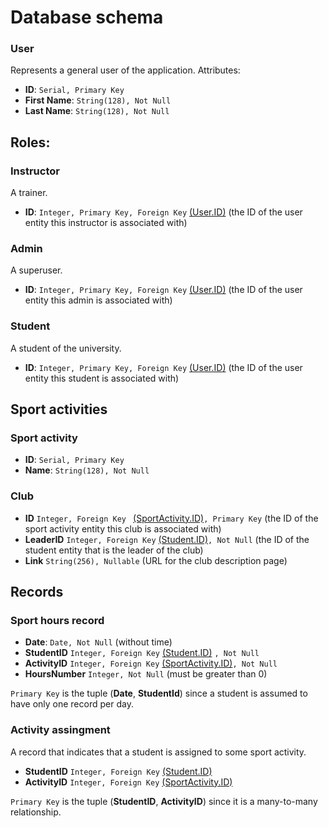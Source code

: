 # Database schema

### User

Represents a general user of the application.
Attributes:
- **ID**: ```Serial, Primary Key``` 
- **First Name**: ```String(128), Not Null```
- **Last Name**: ```String(128), Not Null```

## Roles:

### Instructor
A trainer.
- **ID**: ```Integer, Primary Key, Foreign Key``` [(User.ID)](#User) (the ID of the user entity this instructor is associated with)

### Admin
A superuser.
- **ID**: ```Integer, Primary Key, Foreign Key``` [(User.ID)](#User) (the ID of the user entity this admin is associated with)

### Student
A student of the university.
- **ID**: ```Integer, Primary Key, Foreign Key``` [(User.ID)](#User) (the ID of the user entity this student is associated with)

## Sport activities

### Sport activity
- **ID**: ```Serial, Primary Key```
- **Name**: ```String(128), Not Null```

### Club
- **ID** ```Integer, Foreign Key ``` [(SportActivity.ID)](#sport-activity)```, Primary Key``` (the ID of the sport activity entity this club is associated with)
- **LeaderID** ```Integer, Foreign Key``` [(Student.ID)](#student)```, Not Null``` (the ID of the student entity that is the leader of the club)
- **Link** ```String(256), Nullable``` (URL for the club description page)

## Records

### Sport hours record

- **Date**: ```Date, Not Null``` (without time)
- **StudentID** ```Integer, Foreign Key``` [(Student.ID)](#student) ```, Not Null``` 
- **ActivityID** ```Integer, Foreign Key``` [(SportActivity.ID)](#sport-activity)```, Not Null```
- **HoursNumber** ```Integer, Not Null``` (must be greater than 0)

```Primary Key``` is the tuple (**Date**, **StudentId**) since a student is assumed to have only one record per day.

### Activity assingment

A record that indicates that a student is assigned to some sport activity.

- **StudentID** ```Integer, Foreign Key``` [(Student.ID)](#student)
- **ActivityID** ```Integer, Foreign Key``` [(SportActivity.ID)](#sport-activity)

```Primary Key``` is the tuple (**StudentID**, **ActivityID**) since it is a many-to-many relationship.
